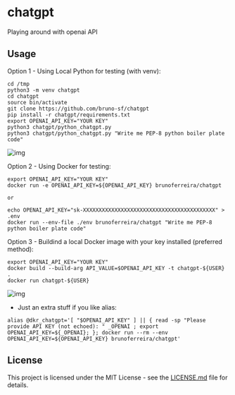 # chatgpt
Playing around with openai API

## Usage

Option 1 - Using Local Python for testing (with venv):
```
cd /tmp
python3 -m venv chatgpt
cd chatgpt
source bin/activate
git clone https://github.com/bruno-sf/chatgpt
pip install -r chatgpt/requirements.txt
export OPENAI_API_KEY="YOUR KEY"
python3 chatgpt/python_chatgpt.py
python3 chatgpt/python_chatgpt.py "Write me PEP-8 python boiler plate code"
```
![img](https://i.imgur.com/BuJ8pyy.png)

Option 2 - Using Docker for testing:
```
export OPENAI_API_KEY="YOUR KEY"
docker run -e OPENAI_API_KEY=${OPENAI_API_KEY} brunoferreira/chatgpt

or

echo OPENAI_API_KEY="sk-XXXXXXXXXXXXXXXXXXXXXXXXXXXXXXXXXXXXXXXXXX" > .env
docker run --env-file ./env brunoferreira/chatgpt "Write me PEP-8 python boiler plate code"
```

Option 3 - Buildind a local Docker image with your key installed (preferred method):
```
export OPENAI_API_KEY="YOUR KEY"
docker build --build-arg API_VALUE=$OPENAI_API_KEY -t chatgpt-${USER} .
docker run chatgpt-${USER}
```

![img](https://i.imgur.com/uplvcx8.png)

* Just an extra stuff if you like alias:
```
alias @dkr_chatgpt='[ "$OPENAI_API_KEY" ] || { read -sp "Please provide API KEY (not echoed): " _OPENAI ; export OPENAI_API_KEY=${_OPENAI}; }; docker run --rm --env OPENAI_API_KEY=${OPENAI_API_KEY} brunoferreira/chatgpt'
```
## License

This project is licensed under the MIT License - see the [LICENSE.md](LICENSE.md) file for details.
